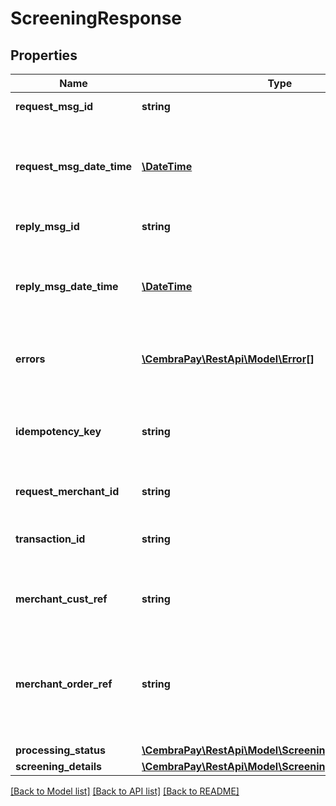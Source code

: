 # ScreeningResponse

## Properties
Name | Type | Description | Notes
------------ | ------------- | ------------- | -------------
**request_msg_id** | **string** | Unique Id of the request | [optional] 
**request_msg_date_time** | [**\DateTime**](\DateTime.md) | DateTime of the request. ISO8601 Date with time in format &#x27;yyyy-MM-ddTHH:mm:ssZ&#x27;. | [optional] 
**reply_msg_id** | **string** | Unique Id of the response | [optional] 
**reply_msg_date_time** | [**\DateTime**](\DateTime.md) | DateTime of the response. ISO8601 Date with time in format &#x27;yyyy-MM-ddTHH:mm:ssZ&#x27;. | [optional] 
**errors** | [**\CembraPay\RestApi\Model\Error[]**](Error.md) | List of errors, occured during request processing. | [optional] 
**idempotency_key** | **string** | Idempotency key, to unique identify operation and support consistent retries | [optional] 
**request_merchant_id** | **string** | Unique Id of the Merchant | [optional] 
**transaction_id** | **string** | Id of Transaction. Required for SET, CAN, CNT, TST | [optional] 
**merchant_cust_ref** | **string** | Customer identifier in Merchants system | [optional] 
**merchant_order_ref** | **string** | Order reference in Merchants system. Required for AUT, CHK, SET, CAN and CNT requests. Field value is not case-sensitive | [optional] 
**processing_status** | [**\CembraPay\RestApi\Model\ScreeningProcessingStatus**](ScreeningProcessingStatus.md) |  | [optional] 
**screening_details** | [**\CembraPay\RestApi\Model\ScreeningResponseData**](ScreeningResponseData.md) |  | [optional] 

[[Back to Model list]](../../README.md#documentation-for-models) [[Back to API list]](../../README.md#documentation-for-api-endpoints) [[Back to README]](../../README.md)

